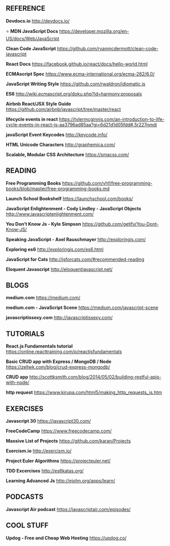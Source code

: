 ## REFERENCE

**Devdocs.io**
http://devdocs.io/

:star: **MDN JavaScript Docs**
https://developer.mozilla.org/en-US/docs/Web/JavaScript

**Clean Code JavaScript**
https://github.com/ryanmcdermott/clean-code-javascript

**React Docs**
https://facebook.github.io/react/docs/hello-world.html

**ECMAscript Spec**
https://www.ecma-international.org/ecma-262/6.0/

**JavaScript Writing Style**
https://github.com/rwaldron/idiomatic.js

**ES6**
http://wiki.ecmascript.org/doku.php?id=harmony:proposals

**Airbnb React/JSX Style Guide**
https://github.com/airbnb/javascript/tree/master/react

**lifecycle events in react**
https://tylermcginnis.com/an-introduction-to-life-cycle-events-in-react-js-aa3796ad85aa?gi=6d21d1d05fdd#.5r227nmdj

**javaScript Event Keycodes**
http://keycode.info/

**HTML Unicode Characters**
http://graphemica.com/

**Scalable, Modular CSS Architecture**
https://smacss.com/

## READING

**Free Programming Books**
https://github.com/vhf/free-programming-books/blob/master/free-programming-books.md

**Launch School Bookshelf**
https://launchschool.com/books/

**JavaScript Enlightenment - Cody Lindley - JavaScript Objects**
http://www.javascriptenlightenment.com/

**You Don’t Know Js - Kyle Simpson**
https://github.com/getify/You-Dont-Know-JS/

**Speaking JavaScript - Axel Rauschmayer**
http://exploringjs.com/

**Exploring es6**
http://exploringjs.com/es6.html

**JavaScript for Cats**
http://jsforcats.com/#recommended-reading

**Eloquent Javascript**
http://eloquentjavascript.net/

## BLOGS

**medium.com**
https://medium.com/

**medium.com - JavaScript Scene**
https://medium.com/javascript-scene

**javascriptissexy.com**
http://javascriptissexy.com/

## TUTORIALS

**React.js Fundamentals tutorial**
https://online.reacttraining.com/p/reactjsfundamentals

**Basic CRUD app with Express / MongoDB / Node**
https://zellwk.com/blog/crud-express-mongodb/

**CRUD app**
http://scottksmith.com/blog/2014/05/02/building-restful-apis-with-node/

**http request**
https://www.kirupa.com/html5/making_http_requests_js.htm

## EXERCISES

**Javascript 30**
https://javascript30.com/

**FreeCodeCamp**
https://www.freecodecamp.com/

**Massive List of Projects**
https://github.com/karan/Projects

**Exercism.io**
http://exercism.io/

**Project Euler Algorithms**
https://projecteuler.net/

**TDD Excercises**
http://es6katas.org/

**Learning Advanced Js**
http://ejohn.org/apps/learn/

## PODCASTS

**Javascript Air podcast**
https://javascriptair.com/episodes/

## COOL STUFF

**Updog - Free and Cheap Web Hosting**
https://updog.co/
